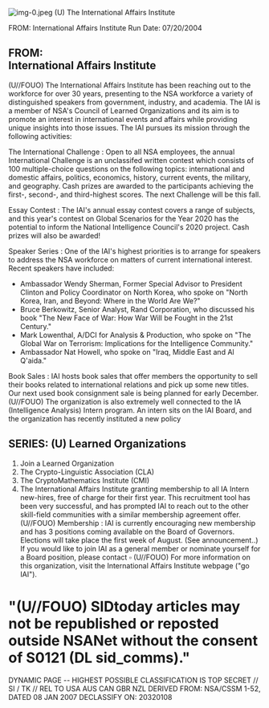 ![img-0.jpeg](img-0.jpeg)
(U) The International Affairs Institute

FROM: International Affairs Institute
Run Date: 07/20/2004

## FROM: <br> International Affairs Institute

(U//FOUO) The International Affairs Institute has been reaching out to the workforce for over 30 years, presenting to the NSA workforce a variety of distinguished speakers from government, industry, and academia. The IAI is a member of NSA's Council of Learned Organizations and its aim is to promote an interest in international events and affairs while providing unique insights into those issues. The IAI pursues its mission through the following activities:

The International Challenge : Open to all NSA employees, the annual International Challenge is an unclassifed written contest which consists of 100 multiple-choice questions on the following topics: international and domestic affairs, politics, economics, history, current events, the military, and geography. Cash prizes are awarded to the participants achieving the first-, second-, and third-highest scores. The next Challenge will be this fall.

Essay Contest : The IAI's annual essay contest covers a range of subjects, and this year's contest on Global Scenarios for the Year 2020 has the potential to inform the National Intelligence Council's 2020 project. Cash prizes will also be awarded!

Speaker Series : One of the IAI's highest priorities is to arrange for speakers to address the NSA workforce on matters of current international interest. Recent speakers have included:

- Ambassador Wendy Sherman, Former Special Advisor to President Clinton and Policy Coordinator on North Korea, who spoke on "North Korea, Iran, and Beyond: Where in the World Are We?"
- Bruce Berkowitz, Senior Analyst, Rand Corporation, who discussed his book "The New Face of War: How War Will be Fought in the 21st Century."
- Mark Lowenthal, A/DCI for Analysis \& Production, who spoke on "The Global War on Terrorism: Implications for the Intelligence Community."
- Ambassador Nat Howell, who spoke on "Iraq, Middle East and Al Q'aida."

Book Sales : IAI hosts book sales that offer members the opportunity to sell their books related to international relations and pick up some new titles. Our next used book consignment sale is being planned for early December.
(U//FOUO) The organization is also extremely well connected to the IA (Intelligence Analysis) Intern program. An intern sits on the IAI Board, and the organization has recently instituted a new policy

## SERIES: (U) Learned Organizations

1. Join a Learned Organization
2. The Crypto-Linguistic Association (CLA)
3. The CryptoMathematics Institute (CMI)
4. The International Affairs Institute
granting membership to all IA Intern new-hires, free of charge for their first year. This recruitment tool has been very successful, and has prompted IAI to reach out to the other skill-field communities with a similar membership agreement offer.
(U//FOUO) Membership : IAI is currently encouraging new membership and has 3 positions coming available on the Board of Governors. Elections will take place the first week of August. (See announcement..) If you would like to join IAI as a general member or nominate yourself for a Board position, please contact $\square$
(U//FOUO) For more information on this organization, visit the International Affairs Institute webpage ("go IAI").

# "(U//FOUO) SIDtoday articles may not be republished or reposted outside NSANet without the consent of S0121 (DL sid_comms)." 

DYNAMIC PAGE -- HIGHEST POSSIBLE CLASSIFICATION IS TOP SECRET // SI / TK // REL TO USA AUS CAN GBR NZL DERIVED FROM: NSA/CSSM 1-52, DATED 08 JAN 2007 DECLASSIFY ON: 20320108
